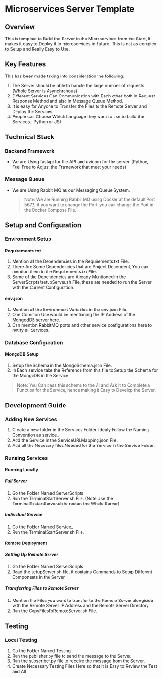 # Microservices Server Template

## Overview
This is template to Build the Server in the Microservices from the Start, It makes it easy to Deploy it in microservices in Future.
This is not as complex to Setup and Really Easy to Use.

## Key Features
This has been made taking into consideration the following:
1. The Server should be able to handle the large number of requests. (Whole Server is Asynchronous)
2. Different Services Can Communication with Each other both in Request Response Method and also in Message Queue Method.
3. It is easy for Anyone to Transfer the Files to the Remote Server and Deploy the Services.
4. People can Choose Which Language they want to use to build the Services. (Python or JS)

## Technical Stack
### Backend Framework
- We are Using fastapi for the API and uvicorn for the server. (Python, Feel Free to Adjust the Framework that meet your needs)

### Message Queue
- We are Using Rabbit MQ as our Messaging Queue System.
  > Note: We are Running Rabbit MQ using Docker at the default Port 5672, if you want to change the Port, you can change the Port in the Docker Compose File.

## Setup and Configuration

### Environment Setup
#### Requirements.txt
1. Mention all the Dependencies in the Requirements.txt File.
2. There Are Some Dependencies that are Project Dependent, You can mention them in the Requirements.txt File.
3. Some of the Dependencies are Already Mentioned in the ServerScripts/setupServer.sh File, these are needed to run the Server with the Current Configuration.

#### env.json
1. Mention all the Environment Variables in the env.json File.
2. One Common Use would be mentioning the IP Address of the MongodDB server here.
3. Can mention RabbitMQ ports and other service configurations here to notify all Services.

### Database Configuration
#### MongoDB Setup
1. Setup the Schema in the MongoSchema.json File.
2. In Each service take the Reference from this file to Setup the Schema for the MongoDB in the Service.

> Note: You Can pass this schema to the AI and Ask it to Complete a Function for the Service, hence making it Easy to Develop the Server.

## Development Guide

### Adding New Services
1. Create a new folder in the Services Folder. Idealy Follow the Naming Convention as service_<ServiceName>
2. Add the Service in the ServiceURLMapping.json File.
3. Add all the Necesary files Needed for the Service in the Service Folder.

### Running Services

#### Running Locally
##### Full Server
1. Go the Folder Named ServerScripts
2. Run the TerminalStartServer.sh File. (Note Use the TerminalRestartServer.sh to restart the Whole Server)

##### Individual Service
1. Go the Folder Named Service_<ServiceName>
2. Run the TerminalStartServer.sh File.

#### Remote Deployment
##### Setting Up Remote Server
1. Go the Folder Named ServerScripts
2. Read the setupServer.sh file, it contains Commands to Setup Different Components in the Server.

##### Transferring Files to Remote Server
1. Mention the Files you want to transfer to the Remote Server alongiside with the Remote Server IP Address and the Remote Server Directory
2. Run the CopyFilesToRemoteServer.sh File.

## Testing
### Local Testing
1. Go the Folder Named Testing
2. Run the publisher.py file to send the message to the Server.
3. Run the subscriber.py file to receive the message from the Server.
4. Create Necessary Testing Files Here so that it is Easy to Review the Test and All













